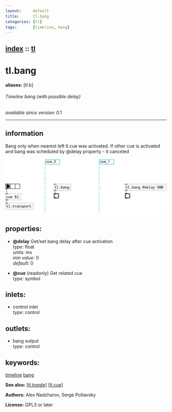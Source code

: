 ```yaml
---
layout:     default
title:      tl.bang
categories: [tl]
tags:       [timeline, bang]
---
```

[index](index.html) :: [tl](category_tl.html)
---

# tl.bang
**aliases:** [tl.b]


###### Timeline bang (with possible delay)

*available since version:* 0.1

---


## information
Bang only when nearest left tl.cue was activated. If other cue is activated and bang was scheduled by @delay property - it canceled


[![example](../examples/img/tl.bang.jpg)](../examples/pd/tl.bang.pd)







## properties:

* **@delay** 
Get/set bang delay after cue activation<br>
_type:_ float<br>
_units:_ ms<br>
_min value:_ 0<br>
_default:_ 0<br>

* **@cue** (readonly)
Get related cue<br>
_type:_ symbol<br>



## inlets:

* control inlet<br>
_type:_ control



## outlets:

* bang output<br>
_type:_ control



## keywords:

[timeline](keywords/timeline.html)
[bang](keywords/bang.html)



**See also:**
[\[tl.toggle\]](tl.toggle.html)
[\[tl.cue\]](tl.cue.html)




**Authors:** Alex Nadzharov, Serge Poltavsky




**License:** GPL3 or later






